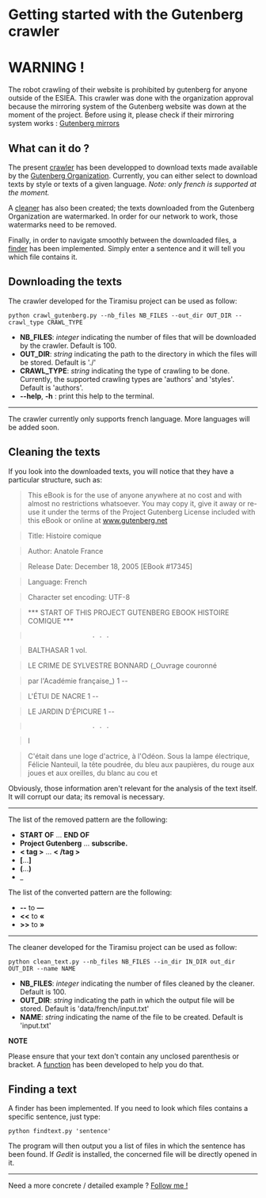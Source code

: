 # Getting started with the Gutenberg crawler

# WARNING !

The robot crawling of their website is prohibited by gutenberg for anyone outside of the ESIEA. This crawler was done with the organization approval because the mirroring system of the Gutenberg website was down at the moment of the project. Before using it, please check if their mirroring system works : [Gutenberg mirrors](http://www.gutenberg.org/wiki/Gutenberg:Information_About_Robot_Access_to_our_Pages)

## What can it do ?

The present [crawler](crawler_guide.md#downloading-the-texts) has been developped to download texts made available by the [Gutenberg Organization](https://www.gutenberg.org). Currently, you can either select to download texts by style or texts of a given language. *Note: only french is supported at the moment.*

A [cleaner](crawler_guide.md#cleaning-the-texts) has also been created; the texts downloaded from the Gutenberg Organization are watermarked. In order for our network to work, those watermarks need to be removed.

Finally, in order to navigate smoothly between the downloaded files, a [finder](crawler_guide.md#finding-a-text) has been implemented. Simply enter a sentence and it will tell you which file contains it.

## Downloading the texts

The crawler developed for the Tiramisu project can be used as follow:

`python crawl_gutenberg.py --nb_files NB_FILES --out_dir OUT_DIR --crawl_type CRAWL_TYPE`

- __NB_FILES__: *integer* indicating the number of files that will be downloaded by the crawler. Default is 100.
- __OUT_DIR__: *string* indicating the path to the directory in which the files will be stored. Default is './'
- __CRAWL_TYPE__: *string* indicating the type of crawling to be done. Currently, the supported crawling types are 'authors' and 'styles'. Default is 'authors'.
- __--help__, __-h__ : print this help to the terminal.

---

The crawler currently only supports french language. More languages will be added soon.

## Cleaning the texts

If you look into the downloaded texts, you will notice that they have a particular structure, such as:

>This eBook is for the use of anyone anywhere at no cost and with
>almost no restrictions whatsoever.  You may copy it, give it away or
>re-use it under the terms of the Project Gutenberg License included
>with this eBook or online at www.gutenberg.net


>Title: Histoire comique

>Author: Anatole France

>Release Date: December 18, 2005 [EBook #17345]

>Language: French

>Character set encoding: UTF-8

>\*\*\* START OF THIS PROJECT GUTENBERG EBOOK HISTOIRE COMIQUE \*\*\*

> 						. . .

>    BALTHASAR                                                1 vol.

>    LE CRIME DE SYLVESTRE BONNARD (_Ouvrage couronné

>    par l'Académie française_)                               1 --

>    L'ÉTUI DE NACRE                                          1 --

>    LE JARDIN D'ÉPICURE                                      1 --

> 						. . .

>I

>

>

>C'était dans une loge d'actrice, à l'Odéon. Sous la lampe
>électrique, Félicie Nanteuil, la tête poudrée, du bleu aux
>paupières, du rouge aux joues et aux oreilles, du blanc au cou et

Obviously, those information aren't relevant for the analysis of the text itself. It will corrupt our data; its removal is necessary.

---

The list of the removed pattern are the following:

- **START OF** ... **END OF**
- **Project Gutenberg** ... **subscribe.**
- **< tag >** ... **< /tag >**
- **[**...**]**
- **(**...**)**
- _

The list of the converted pattern are the following:

- **\-\-** to **—**
- **<<** to **«**
- **\>\>** to **»** 

---

The cleaner developed for the Tiramisu project can be used as follow:


`python clean_text.py --nb_files NB_FILES --in_dir IN_DIR out_dir OUT_DIR --name NAME`

- __NB_FILES__: *integer* indicating the number of files cleaned by the cleaner. Default is 100.
- __OUT_DIR__: *string* indicating the path in which the output file will be stored. Default is 'data/french/input.txt'
- __NAME__: *string* indicating the name of the file to be created. Default is 'input.txt'


**NOTE**

Please ensure that your text don't contain any unclosed parenthesis or bracket. A [function](crawler.md#findtextpy) has been developed to help you do that.



## Finding a text

A finder has been implemented. If you need to look which files contains a specific sentence, just type:

`python findtext.py 'sentence'`

The program will then output you a list of files in which the sentence has been found. If *Gedit* is installed, the concerned file will be directly opened in it.

---

Need a more concrete / detailed example ? [Follow me !](example_crawler.md)